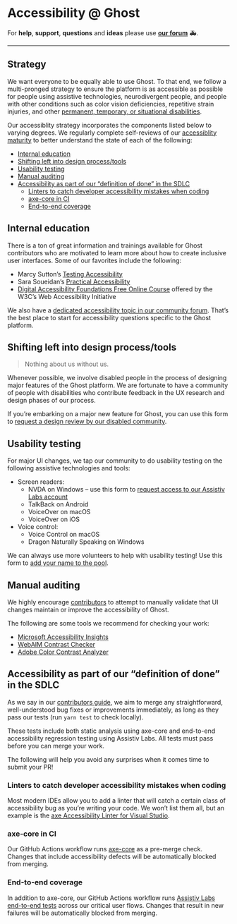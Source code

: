 # Accessibility @ Ghost

For **help**, **support**, **questions** and **ideas** please use **[our forum](https://forum.ghost.org)**  🚑.

---

## Strategy

We want everyone to be equally able to use Ghost. To that end, we follow a multi-pronged strategy to ensure the platform is as accessible as possible for people using assistive technologies, neurodivergent people, and people with other conditions such as color vision deficiencies, repetitive strain injuries, and other [permanent, temporary, or situational disabilities](https://digital.gov/resources/advanced-accessibility/#becoming-literate-in-accessibility-2).

Our accessiblity strategy incorporates the components listed below to varying degrees. We regularly complete self-reviews of our [accessiblity maturity](https://www.w3.org/TR/maturity-model/) to better understand the state of each of the following:

* [Internal education](#internal-education)
* [Shifting left into design process/tools](#shifting-left-into-design-processtools)
* [Usability testing](#usability-testing)
* [Manual auditing](#manual-auditing)
* [Accessibility as part of our “definition of done” in the SDLC](#accessibility-as-part-of-our-definition-of-done-in-the-sdlc)
	* [Linters to catch developer accessibility mistakes when coding](#linters-to-catch-developer-accessibility-mistakes-when-coding)
	* [axe-core in CI](#axe-core-in-ci)
	* [End-to-end coverage](#end-to-end-coverage)

## Internal education

There is a ton of great information and trainings available for Ghost contributors who are motivated to learn more about how to create inclusive user interfaces. Some of our favorites include the following:

* Marcy Sutton’s [Testing Accessibility](https://testingaccessibility.com/)
* Sara Soueidan’s [Practical Accessibility](https://practical-accessibility.today/)
* [Digital Accessibility Foundations Free Online Course](https://www.w3.org/WAI/courses/foundations-course/) offered by the W3C’s Web Accessibility Initiative

We also have a [dedicated accessibility topic in our community forum](https://forum.ghost.org). That’s the best place to start for accessibility questions specific to the Ghost platform.

## Shifting left into design process/tools

> Nothing about us without us.

Whenever possible, we involve disabled people in the process of designing major features of the Ghost platform. We are fortunate to have a community of people with disabilities who contribute feedback in the UX research and design phases of our process.

If you’re embarking on a major new feature for Ghost, you can use this form to [request a design review by our disabled community](https://ghost.org/form).

## Usability testing

For major UI changes, we tap our community to do usability testing on the following assistive technologies and tools:

* Screen readers:
	* NVDA on Windows – use this form to [request access to our Assistiv Labs account](https://ghost.org/form)
	* TalkBack on Android
	* VoiceOver on macOS
	* VoiceOver on iOS
* Voice control:
	* Voice Control on macOS
	* Dragon Naturally Speaking on Windows

We can always use more volunteers to help with usability testing! Use this form to [add your name to the pool](https://ghost.org/form).

## Manual auditing

We highly encourage [contributors](https://github.com/TryGhost/Ghost/blob/main/.github/CONTRIBUTING.md) to attempt to manually validate that UI changes maintain or improve the accessibility of Ghost.

The following are some tools we recommend for checking your work:

* [Microsoft Accessibility Insights](https://accessibilityinsights.io/)
* [WebAIM Contrast Checker](https://webaim.org/resources/contrastchecker/)
* [Adobe Color Contrast Analyzer](https://color.adobe.com/create/color-contrast-analyzer)

## Accessibility as part of our “definition of done” in the SDLC

As we say in our [contributors guide](https://github.com/TryGhost/Ghost/blob/main/.github/CONTRIBUTING.md), we aim to merge any straightforward, well-understood bug fixes or improvements immediately, as long as they pass our tests (run `yarn test` to check locally).

These tests include both static analysis using axe-core and end-to-end accessibility regression testing using Assistiv Labs. All tests must pass before you can merge your work.

The following will help you avoid any surprises when it comes time to submit your PR!

### Linters to catch developer accessibility mistakes when coding

Most modern IDEs allow you to add a linter that will catch a certain class of accessibility bug as you’re writing your code. We won’t list them all, but an example is the [axe Accessibility Linter for Visual Studio](https://marketplace.visualstudio.com/items?itemName=deque-systems.vscode-axe-linter).

### axe-core in CI

Our GitHub Actions workflow runs [axe-core](https://github.com/dequelabs/axe-core) as a pre-merge check. Changes that include accessibility defects will be automatically blocked from merging.

### End-to-end coverage

In addition to axe-core, our GitHub Actions workflow runs [Assistiv Labs end-to-end tests](https://assistivlabs.com/use-cases/end-to-end-accessibility-testing) across our critical user flows. Changes that result in new failures will be automatically blocked from merging.
